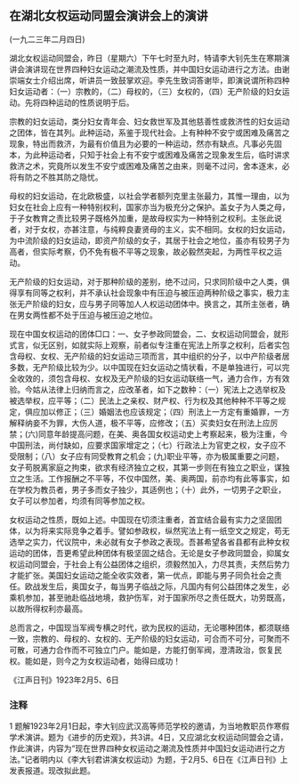 ## 在湖北女权运动同盟会演讲会上的演讲

 

(一九二三年二月四日)

 

湖北女权运动同盟会，昨日（星期六）下午七时至九时，特请李大钊先生在寒期演讲会演讲现在世界四种妇女运动之潮流及性质，并中国妇女运动进行之方法。由谢崇端女士介绍出席，听讲员一致鼓掌欢迎。李先生致词答谢毕，即演说谓所称四种妇女运动者：（一）宗教的，（二）母权的，（三）女权的，（四）无产阶级的妇女运动。先将四种运动的性质说明于后。

宗教的妇女运动，类分妇女青年会、妇女救世军及其他慈善性或救济性的妇女运动之团体，皆在其列。此种运动，系鉴于现代社会。上有种种不安宁或困难及痛苦之现象，特出而救济，为最有价值且为必要的一种运动，然亦有缺点。凡事必先固本，为此种运动者，只知于社会上有不安宁或困难及痛苦之现象发生后，临时讲求救济之术，究竟所以发生不安宁或困难及痛苦之由来，则毫不过问，舍本逐末，必将有防之不胜其防之隐忧。

母权的妇女运动，在北欧极盛，以社会学者额列克里主张最力，其惟一理由，以为妇女在社会上应有一种特别权利，国家亦当为极充分之保护。盖女子为人类之母，于子女教育之责比较男子既格外加重，是故母权实为一种特别之权利。主张此说者，对于女权，亦甚注意，与纯粹良妻贤母的主义，实不相同。女权的妇女运动，为中流阶级的妇女运动，即资产阶级的女子，其居于社会之地位，虽亦有较男子为高者，但实际考察，仍不免有极不平等之现象，故必毅然突起，为两性平权之运动。

无产阶级的妇女运动，对于那种阶级的差别，绝不过问，只求同阶级中之人类，俱得享有同等之权利，并不承认社会现象中有压迫与被压迫两种阶级之事实，极力主张无产阶级的妇女，应与男子同等加人人权运动团体中。换言之，其所主张者，确在男女两性都不处于压迫与被压迫之地位。

现在中国女权运动的团体□口：一、女子参政同盟会，二、女权运动同盟会，就形式言，似无区别，如就实际上观察，前者似专注重在宪法上所享之权利，后者实包含母权、女权、无产阶级的妇女运动三项而言，其中组织的分子，以中产阶级者居多数，无产阶级比较为少。以中国现在妇女运动之情状看，不是单独进行，可以完全收效的，须包含母权、女权及无产阶级的妇女运动联络一气，通力合作，方有效验。今姑从法律上归纳而言之，应改革者，如下之数种：（一）宪法上之选举权及被选举权，应平等；（二）民法上之亲权、财产权、行为权及其他种种不平等之规定，俱应加以修正；（三）婚姻法也应该规定；（四）刑法上一方定有重婚罪，一方解释纳妾不为罪，大伤人道，极不平等，应修改；（五）买卖妇女在刑法上应厉禁；(六)同意年龄提高问题，在美、奥各国女权运动史上考察起来，极为注重，今中国刑法，尚付缺如，应要求国家增定之；（七）行政法上为官吏之权，女子应不受限制；（八）女子应有同受教育之机会；(九)职业平等，亦为极属重要之问题，女子苟脱离家庭之拘束，欲求有经济独立之权，其第一步则在有独立之职业，谋独立之生活。工作报酬之不平等，不仅中国然，美、奥两国，前亦均有此等事实，如在学校为教员者，男子多而女子独少，其适例也；（十）此外，一切男子之职业，女子可以参加者，均须有同等参加之权。

女权运动之性质，既如上述。中国现在切须注重者，首宜结合最有实力之坚固团体，以为将来实际竞争之着手。譬如参政权，纵然宪法上有一纸空文之规定，苟无选举之实力，代议院中，未必就有女子参政之表现。吾甚希望各省县都有此种女权运动的团体，吾更希望此种团体有极坚固之结合。无论是女子参政同盟会，抑属女权运动同盟会，于社会上有公益团体之组织，须毅然加入，力尽其责，夫然后势力才能扩张。美国妇女运动之能全收实效者，第一优点，即能与男子同负社会之责任。欧战发生后，奥国女子，每当男子临战之际，凡国内有何公益团体之发生，必乘机参加，甚至驰赴临战地境，救护伤军，对于国家所尽之责任既大，功劳既高，以故所得权利亦最高。

总而言之，中国现当军阀专横之时代，欲为民权的运动，无论哪种团体，都须联络一致，宗教的、母权的、女权的、无产阶级的妇女运动，可合而不可分，可聚而不可散，可通力合作而不可独立门户。能如是，方能打倒军阀，澄清政治，恢复民权。能如是，则今之为女权运动者，始得曰成功！

 

《江声日刊》1923年2月5、6日

 

### 注释
1 题解1923年2月1日起，李大钊应武汉高等师范学校的邀请，为当地教职员作寒假学术演讲。题为《进步的历史观》，共3讲。4日，又应湖北女权运动同盟会之请，作此演讲，内容为“现在世界四种女权运动之潮流及性质并中国妇女运动进行之方法。”记者明内以《李大钊君讲演女权运动》为题，于2月5、6日在《江声日刊》上发表报道。现改拟此题。
